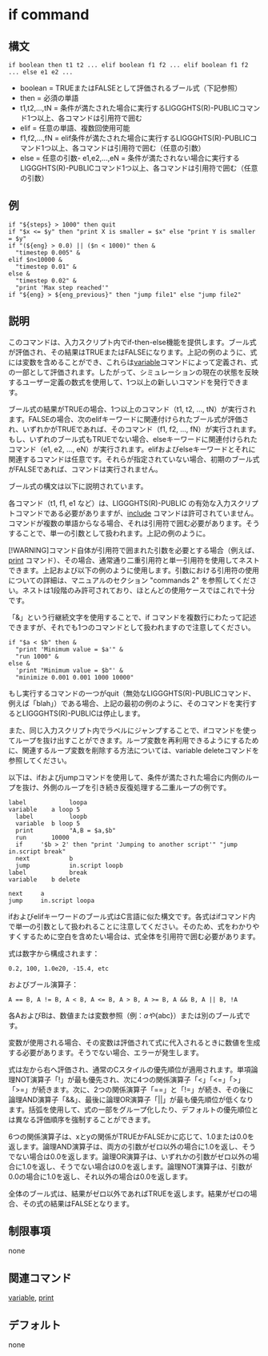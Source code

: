 # if command

## 構文
```
if boolean then t1 t2 ... elif boolean f1 f2 ... elif boolean f1 f2 ... else e1 e2 ...
```


- boolean = TRUEまたはFALSEとして評価されるブール式（下記参照）
- then = 必須の単語
- t1,t2,...,tN = 条件が満たされた場合に実行するLIGGGHTS(R)-PUBLICコマンド1つ以上、各コマンドは引用符で囲む
- elif = 任意の単語、複数回使用可能
- f1,f2,...,fN = elif条件が満たされた場合に実行するLIGGGHTS(R)-PUBLICコマンド1つ以上、各コマンドは引用符で囲む（任意の引数）
- else = 任意の引数- 
e1,e2,...,eN = 条件が満たされない場合に実行するLIGGGHTS(R)-PUBLICコマンド1つ以上、各コマンドは引用符で囲む（任意の引数）

## 例
```
if "${steps} > 1000" then quit
if "$x <= $y" then "print X is smaller = $x" else "print Y is smaller = $y"
if "(${eng} > 0.0) || ($n < 1000)" then &
  "timestep 0.005" &
elif $n<10000 &
  "timestep 0.01" &
else &
  "timestep 0.02" &
  "print 'Max step reached'"
if "${eng} > ${eng_previous}" then "jump file1" else "jump file2"
```

## 説明
このコマンドは、入力スクリプト内でif-then-else機能を提供します。ブール式が評価され、その結果はTRUEまたはFALSEになります。上記の例のように、式には変数を含めることができ、これらは[variable]()コマンドによって定義され、式の一部として評価されます。したがって、シミュレーションの現在の状態を反映するユーザー定義の数式を使用して、1つ以上の新しいコマンドを発行できます。

ブール式の結果がTRUEの場合、1つ以上のコマンド（t1, t2, ..., tN）が実行されます。FALSEの場合、次のelifキーワードに関連付けられたブール式が評価され、いずれかがTRUEであれば、そのコマンド（f1, f2, ..., fN）が実行されます。もし、いずれのブール式もTRUEでない場合、elseキーワードに関連付けられたコマンド（e1, e2, ..., eN）が実行されます。elifおよびelseキーワードとそれに関連するコマンドは任意です。それらが指定されていない場合、初期のブール式がFALSEであれば、コマンドは実行されません。

ブール式の構文は以下に説明されています。

各コマンド（t1, f1, e1 など）は、LIGGGHTS(R)-PUBLIC の有効な入力スクリプトコマンドである必要がありますが、[include]() コマンドは許可されていません。コマンドが複数の単語からなる場合、それは引用符で囲む必要があります。そうすることで、単一の引数として扱われます。上記の例のように。

[!WARNING]コマンド自体が引用符で囲まれた引数を必要とする場合（例えば、[print]() コマンド）、その場合、通常通り二重引用符と単一引用符を使用してネストできます。上記および以下の例のように使用します。引数における引用符の使用についての詳細は、マニュアルのセクション "commands 2" を参照してください。ネストは1段階のみ許可されており、ほとんどの使用ケースではこれで十分です。

「&」という行継続文字を使用することで、if コマンドを複数行にわたって記述できますが、それでも1つのコマンドとして扱われますので注意してください。

```
if "$a < $b" then &
  "print 'Minimum value = $a'" &
  "run 1000" &
else &
  'print "Minimum value = $b"' &
  "minimize 0.001 0.001 1000 10000"
```

もし実行するコマンドの一つがquit（無効なLIGGGHTS(R)-PUBLICコマンド、例えば「blah」）である場合、上記の最初の例のように、そのコマンドを実行するとLIGGGHTS(R)-PUBLICは停止します。

また、同じ入力スクリプト内でラベルにジャンプすることで、ifコマンドを使ってループを抜け出すことができます。ループ変数を再利用できるようにするために、関連するループ変数を削除する方法については、variable deleteコマンドを参照してください。

以下は、ifおよびjumpコマンドを使用して、条件が満たされた場合に内側のループを抜け、外側のループを引き続き反復処理する二重ループの例です。

```
label            loopa
variable    a loop 5
  label          loopb
  variable  b loop 5
  print          "A,B = $a,$b"
  run       10000
  if     '$b > 2' then "print 'Jumping to another script'" "jump in.script break"
  next           b
  jump           in.script loopb
label            break
variable    b delete
```

```
next     a
jump     in.script loopa
```

ifおよびelifキーワードのブール式はC言語に似た構文です。各式はifコマンド内で単一の引数として扱われることに注意してください。そのため、式をわかりやすくするために空白を含めたい場合は、式全体を引用符で囲む必要があります。

式は数字から構成されます：
```
0.2, 100, 1.0e20, -15.4, etc
```
およびブール演算子：
```
A == B, A != B, A < B, A <= B, A > B, A >= B, A && B, A || B, !A
```

各AおよびBは、数値または変数参照（例：$aや${abc}）または別のブール式です。

変数が使用される場合、その変数は評価されて式に代入されるときに数値を生成する必要があります。そうでない場合、エラーが発生します。

式は左から右へ評価され、通常のCスタイルの優先順位が適用されます。単項論理NOT演算子「!」が最も優先され、次に4つの関係演算子「<」「<=」「>」「>=」が続きます。次に、2つの関係演算子「==」と「!=」が続き、その後に論理AND演算子「&&」、最後に論理OR演算子「||」が最も優先順位が低くなります。括弧を使用して、式の一部をグループ化したり、デフォルトの優先順位とは異なる評価順序を強制することができます。


6つの関係演算子は、xとyの関係がTRUEかFALSEかに応じて、1.0または0.0を返します。論理AND演算子は、両方の引数がゼロ以外の場合に1.0を返し、そうでない場合は0.0を返します。論理OR演算子は、いずれかの引数がゼロ以外の場合に1.0を返し、そうでない場合は0.0を返します。論理NOT演算子は、引数が0.0の場合に1.0を返し、それ以外の場合は0.0を返します。

全体のブール式は、結果がゼロ以外であればTRUEを返します。結果がゼロの場合、その式の結果はFALSEとなります。

## 制限事項
none

## 関連コマンド
[variable](), [print]()

## デフォルト
none
